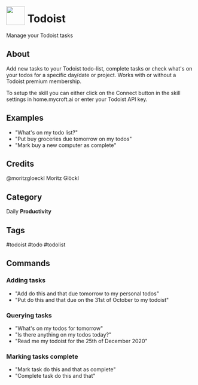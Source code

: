# <img src='https://raw.githack.com/FortAwesome/Font-Awesome/master/svgs/solid/check-double.svg' card_color='#E44232' width='50' height='50' style='vertical-align:bottom'/> Todoist
Manage your Todoist tasks

## About
Add new tasks to your Todoist todo-list, complete tasks or check what's on your todos for a specific day/date or project. Works with or without a Todoist premium membership.

To setup the skill you can either click on the Connect button in the skill settings in home.mycroft.ai or enter your Todoist API key.

## Examples
* "What's on my todo list?"
* "Put buy groceries due tomorrow on my todos"
* "Mark buy a new computer as complete"

## Credits
@moritzgloeckl Moritz Glöckl

## Category
Daily
**Productivity**

## Tags
#todoist
#todo
#todolist


## Commands
### Adding tasks
* "Add do this and that due tomorrow to my personal todos"
* "Put do this and that due on the 31st of October to my todoist"

### Querying tasks
* "What's on my todos for tomorrow"
* "Is there anything on my todos today?"
* "Read me my todoist for the 25th of December 2020"

### Marking tasks complete
* "Mark task do this and that as complete"
* "Complete task do this and that"
